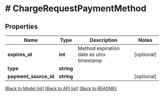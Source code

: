 # # ChargeRequestPaymentMethod

## Properties

Name | Type | Description | Notes
------------ | ------------- | ------------- | -------------
**expires_at** | **int** | Method expiration date as unix timestamp | [optional]
**type** | **string** |  |
**payment_source_id** | **string** |  | [optional]

[[Back to Model list]](../../README.md#models) [[Back to API list]](../../README.md#endpoints) [[Back to README]](../../README.md)
